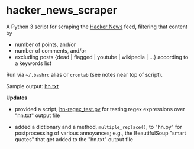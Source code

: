 # hacker_news_scraper

A Python 3 script for scraping the [Hacker News](https://news.ycombinator.com/news) feed, filtering that content by

* number of points, and/or
* number of comments, and/or
* excluding posts {dead | flagged | youtube | wikipedia | ...} according to a keywords list

Run via `~/.bashrc` alias or `crontab` (see notes near top of script).

Sample output: [hn.txt](https://github.com/victoriastuart/hacker_news_scraper/blob/master/hn.txt)

**Updates**

* provided a script, [hn-regex_test.py](https://github.com/victoriastuart/hacker_news_scraper/blob/master/hn-regex_test.py) for testing regex expressions over "hn.txt" output file

* added a dictionary and a method, `multiple_replace()`, to "hn.py" for postprocessing of various annoyances; e.g., the  BeautifulSoup "smart quotes" that get added to the "hn.txt" output file
